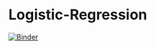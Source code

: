 # Logistic-Regression
[![Binder](https://mybinder.org/badge_logo.svg)](https://mybinder.org/v2/gh/MichaelStrommer/Logistic-Regression/master?filepath=Logistic-Regression.ipynb)
